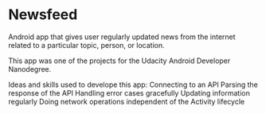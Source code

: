 # Newsfeed
Android app that gives user regularly updated news from the internet related to a particular topic, person, or location. 

This app was one of the projects for the Udacity Android Developer Nanodegree.

Ideas and skills used to develope this app:
Connecting to an API
Parsing the response of the API
Handling error cases gracefully
Updating information regularly
Doing network operations independent of the Activity lifecycle
